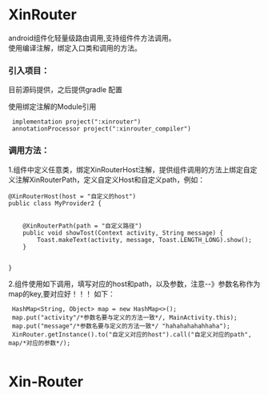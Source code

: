 # XinRouter
android组件化轻量级路由调用,支持组件件方法调用。  
使用编译注解，绑定入口类和调用的方法。

### 引入项目：
  目前源码提供，之后提供gradle 配置
  
  使用绑定注解的Module引用
  `````
   implementation project(":xinrouter")
   annotationProcessor project(":xinrouter_compiler")  
  `````

### 调用方法：

1.组件中定义任意类，绑定XinRouterHost注解，提供组件调用的方法上绑定自定义注解XinRouterPath，定义自定义Host和自定义path，例如：
``````
@XinRouterHost(host = "自定义的host")
public class MyProvider2 {


    @XinRouterPath(path = "自定义路径")
    public void showTost(Context activity, String message) {
        Toast.makeText(activity, message, Toast.LENGTH_LONG).show();
    }


}

``````  
2.组件使用如下调用，填写对应的host和path，以及参数，注意--》参数名称作为map的key,要对应好！！！ 如下：

`````
 HashMap<String, Object> map = new HashMap<>();
 map.put("activity"/*参数名要与定义的方法一致*/, MainActivity.this);
 map.put("message"/*参数名要与定义的方法一致*/ "hahahahahahhaha");
 XinRouter.getInstance().to("自定义对应的host").call("自定义对应的path", map/*对应的参数*/);
 
`````





# Xin-Router

